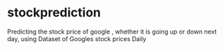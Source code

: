 # stockprediction
Predicting the stock price of google , whether it is going up or down next day, using Dataset of Googles stock prices Daily 

